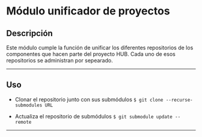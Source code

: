 # Módulo unificador de proyectos

## Descripción

Este módulo cumple la función de unificar los diferentes repositorios de los componentes que hacen parte del proyecto HUB. Cada uno de esos repositorios se administran por sepearado.

---

## Uso

- Clonar el repositorio junto con sus submódulos
  `$ git clone --recurse-submodules URL`

- Actualiza el repositorio de submódulos
  `$ git submodule update --remote`

---
